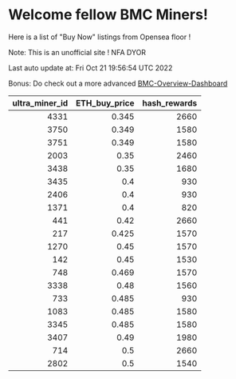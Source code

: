 # Welcome fellow BMC Miners!
Here is a list of "Buy Now" listings from Opensea floor !

Note: This is an unofficial site ! NFA DYOR

Last auto update at: Fri Oct 21 19:56:54 UTC 2022

Bonus: Do check out a more advanced [BMC-Overview-Dashboard](https://dune.com/defifunk/BMC-Overview-Dashboard)


|   ultra_miner_id |   ETH_buy_price |   hash_rewards |
|-----------------:|----------------:|---------------:|
|             4331 |           0.345 |           2660 |
|             3750 |           0.349 |           1580 |
|             3751 |           0.349 |           1580 |
|             2003 |           0.35  |           2460 |
|             3438 |           0.35  |           1680 |
|             3435 |           0.4   |            930 |
|             2406 |           0.4   |            930 |
|             1371 |           0.4   |            820 |
|              441 |           0.42  |           2660 |
|              217 |           0.425 |           1570 |
|             1270 |           0.45  |           1570 |
|              142 |           0.45  |           1530 |
|              748 |           0.469 |           1570 |
|             3338 |           0.48  |           1560 |
|              733 |           0.485 |            930 |
|             1083 |           0.485 |           1580 |
|             3345 |           0.485 |           1580 |
|             3407 |           0.49  |           1980 |
|              714 |           0.5   |           2660 |
|             2802 |           0.5   |           1540 |